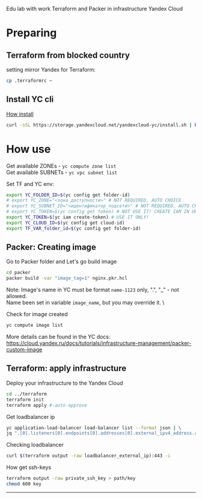 Edu lab with work Terraform and Packer in infrastructure Yandex Cloud

# Preparing 
## Terraform from blocked country
setting mirror Yandex for Terraform:
```bash
cp .terraformrc ~
```
## Install YC cli 
[How install](https://cloud.yandex.com/en/docs/cli/operations/install-cli)
```bash
curl -sSL https://storage.yandexcloud.net/yandexcloud-yc/install.sh | bash
```
# How use

Get available ZONEs - `yc compute zone list`\
Get available SUBNETs - `yc vpc subnet list`

Set TF and YC env:
```bash
export YC_FOLDER_ID=$(yc config get folder-id)
# export YC_ZONE="<зона_доступности>" # NOT REQUIRED, AUTO CHOICE
# export YC_SUBNET_ID="<идентификатор_подсети>" # NOT REQUIRED, AUTO CREATING
# export YC_TOKEN=$(yc config get token) # NOT USE IT! CREATE IAM IN UR ACCOUNT
export YC_TOKEN=$(yc iam create-token) # USE IT ONLY!
export YC_CLOUD_ID=$(yc config get cloud-id)
export TF_VAR_folder_id=$(yc config get folder-id)
```

## Packer: Creating image
Go to Packer folder and Let's go build image
```bash
cd packer
packer build -var "image_tag=1" nginx.pkr.hcl
```
Note: Image's name in YC must be format `name-1123` only, ".", "\_" - not allowed.\
Name been set in variable `image_name`, but you may override it. \

Check for image created
```bash
yc compute image list
```


More details can be found in the YC docs:
https://cloud.yandex.ru/docs/tutorials/infrastructure-management/packer-custom-image



## Terraform: apply infrastructure
Deploy your infrastructure to the Yandex Cloud
```bash
cd ../terraform
terraform init
terraform apply #-auto-approve
```

Get loadbalancer ip
```bash
yc application-load-balancer load-balancer list --format json | \
jq ".[0].listeners[0].endpoints[0].addresses[0].external_ipv4_address.address"

```

Checking loadbalancer 
```bash
curl $(terraform output -raw loadbalancer_external_ip):443 -i 
```


How get ssh-keys
```bash
terraform output -raw private_ssh_key > path/key
chmod 600 key
```

---




